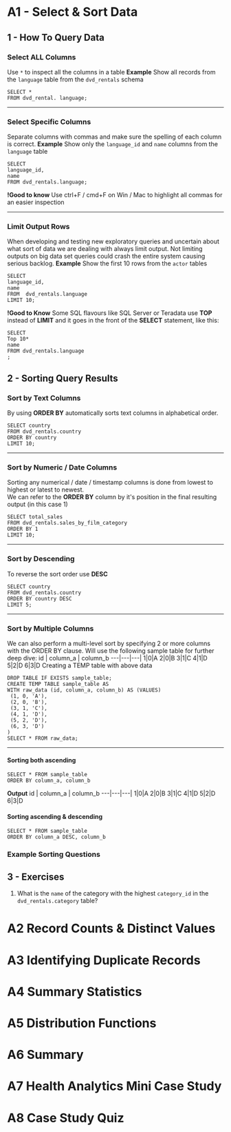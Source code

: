 


 # A1 - Select & Sort Data
 
  ## 1 - How To Query Data
  
  ### Select ALL Columns
 Use `*` to inspect all the columns in a table
**Example**
Show all records from the `language` table from the `dvd_rentals` schema
```
SELECT *
FROM dvd_rental. language;
```

---

  ### Select Specific Columns
 Separate columns with commas and make sure the spelling of each column is correct.
  **Example**
Show only the `language_id` and `name` columns from the `language` table
```
SELECT
language_id,
name
FROM dvd_rentals.language;
```
**!Good to know**
Use ctrl+F / cmd+F on Win / Mac to highlight all commas for an easier inspection

---

  ### Limit Output Rows 
When developing and testing new exploratory queries and uncertain about what sort of data we
 are dealing with  always limit output. Not limiting outputs on big data set queries could crash the entire system causing serious backlog.
**Example**
Show the first 10 rows from the `actor` tables
```
SELECT
language_id,
name
FROM  dvd_rentals.language
LIMIT 10;
```
**!Good to Know**
Some SQL flavours like SQL Server or Teradata use **TOP** instead of **LIMIT** and it goes in the front of the **SELECT** statement, like this: 
```
SELECT
Top 10*
name
FROM dvd_rentals.language
;
```

 ## 2 - Sorting Query Results
 
 ### Sort by Text Columns
 By using **ORDER BY** automatically sorts text columns in alphabetical order. 
```
SELECT country
FROM dvd_rentals.country
ORDER BY country
LIMIT 10;
```

---

 ### Sort by Numeric / Date Columns
 Sorting any numerical / date / timestamp columns is done from lowest to highest or latest to newest.  
We can refer to the **ORDER BY** column by it's  position in the final resulting output (in this case 1)
```
SELECT total_sales
FROM dvd_rentals.sales_by_film_category
ORDER BY 1
LIMIT 10;
```

---

 ### Sort by Descending
 To reverse the sort order use **DESC** 
```
SELECT country
FROM dvd_rentals.country
ORDER BY country DESC
LIMIT 5;
```

---

 ### Sort by Multiple Columns
 We can also perform a multi-level sort by specifying 2 or more columns with the ORDER BY clause. Will use the following sample table for further deep dive:
 id | column_a | column_b
 ---|---|---|
 1|0|A
 2|0|B
 3|1|C
 4|1|D
 5|2|D
 6|3|D
Creating a  TEMP table with above data
```
DROP TABLE IF EXISTS sample_table;
CREATE TEMP TABLE sample_table AS
WITH raw_data (id, column_a, column_b) AS (VALUES)
 (1, 0, 'A'),
 (2, 0, 'B'),
 (3, 1, 'C'),
 (4, 1, 'D'),
 (5, 2, 'D'),
 (6, 3, 'D')
)
SELECT * FROM raw_data;
```
---
#### Sorting both ascending
```
SELECT * FROM sample_table
ORDER BY column_a, column_b
```
**Output**
 id | column_a | column_b
 ---|---|---|
 1|0|A
 2|0|B
 3|1|C
 4|1|D
 5|2|D
 6|3|D
#### Sorting ascending & descending
```
SELECT * FROM sample_table
ORDER BY column_a DESC, column_b
```
 ### Example Sorting Questions
 
 
 ## 3 - Exercises
1. What is the `name` of the category with the highest `category_id` in the `dvd_rentals.category` table?

  

























 # A2 Record Counts & Distinct Values
 # A3 Identifying Duplicate Records
 # A4 Summary Statistics
 # A5 Distribution Functions
 # A6 Summary 
 # A7 Health Analytics Mini Case Study
 # A8 Case Study Quiz

 
 
 
<!--stackedit_data:
eyJoaXN0b3J5IjpbLTE0NDg4NjA3NCwtMTk0MjA0NTM3MywtNj
U3NjE0MDcsLTg2NzczMzgzMSwxNTAwMTA3MDU2LC0xNTY3MzI0
NzYxLC0xNDkwMDI5Mzg3LC0yNjM4NDA3MjFdfQ==
-->